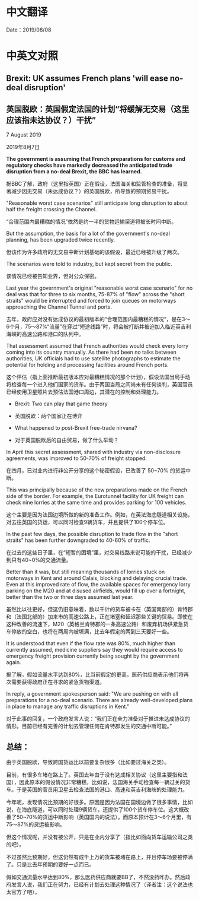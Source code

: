 # 中文翻译

Date：2019/08/08

# 中英文对照

## Brexit: UK assumes French plans 'will ease no-deal disruption'

## 英国脱欧：英国假定法国的计划“将缓解无交易（这里应该指未达协议？）干扰”

7 August 2019

2019年8月7日

<b>The government is assuming that French preparations for customs and regulatory checks have markedly decreased the anticipated trade disruption from a no-deal Brexit, the BBC has learned.</b>

据BBC了解，政府（这里指英国）正在假设，法国海关和监管检查的准备，将显著减少因无交易（未达成协议？）的英国脱欧，所导致的预期贸易干扰。

"Reasonable worst case scenarios" still anticipate long disruption to about half the freight crossing the Channel.

“合理范围内最糟糕的情况”依然是约一半的货物运输渠道将被长时间中断。

But the assumption, the basis for a lot of the government's no-deal planning, has been upgraded twice recently.

但该作为许多政府的无交易中断计划基础的该假设，最近已经被升级了两次。

The scenarios were told to industry, but kept secret from the public.

该情况已经被告知业界，但对公众保密。

Last year the government's original "reasonable worst case scenario" for no deal was that for three to six months, 75-87% of "flow" across the "short straits" would be interrupted and forced to join queues on motorways approaching the Channel Tunnel and ports.

去年，政府应对没有达成协议的最初版本的“合理范围内最糟糕的情况”，是在3～6个月，75～87%“流量”在穿过“短途线路”时，将会被打断并被迫加入临近英吉利海峡的高速公路和港口的队列中。

That assessment assumed that French authorities would check every lorry coming into its country manually. As there had been no talks between authorities, UK officials had to use satellite photographs to estimate the potential for holding and processing facilities around French ports.

这个评估（指上面推断最初版本应对最糟糕情况的那个计划），假设法国当局手动将检查每一个进入他们国家的货车。由于两国当局之间尚未有任何谈判，英国官员已经使用卫星照片去预估法国港口周边，其潜在的控制和处理能力。

* Brexit: Two can play that game theory

* 英国脱欧：两个国家正在博弈

* What happened to post-Brexit free-trade nirvana?

* 对于英国脱欧后的自由贸易，做了什么举动？

In April this secret assessment, shared with industry via non-disclosure agreements, was improved to 50-70% of freight stopped.

在四月，已对业内进行非公开分享的这个秘密假设，已改善了 50~70% 的货运中断。

This was principally because of the new preparations made on the French side of the border. For example, the Eurotunnel facility for UK freight can check nine lorries at the same time and provides parking for 100 vehicles.

这个主要是因为法国边境所做的新的准备工作。例如，在英法海底隧道相关设施，对去往英国的货运，可以同时检查9辆货车，并且提供了100个停车位。

In the past few days, the possible disruption to trade flow in the "short straits" has been further downgraded to 40-60% of traffic.

在过去的这些日子里，在“短暂的困境”里，对交易线路来说可能的干扰，已经减少到只有40~0%的交通流量。

Better than it was, but still meaning thousands of lorries stuck on motorways in Kent and around Calais, blocking and delaying crucial trade. Even at this improved rate of flow, the available spaces for emergency lorry parking on the M20 and at disused airfields, would fill up over a fortnight, better than the two or three days assumed last year.

虽然比以往更好，但这仍旧意味着，数以千计的货车被卡在（英国南部的）肯特郡和（法国北部的）加来市的高速公路上，正在堵塞和延迟那些关键的贸易。即使在这种改善的流速下，M20（英格兰肯特郡的一条高速公路）和废弃机场供紧急货车停放的空白，也将在两周内被填满，比去年假定的两到三天要好一些。

It is understood that even if the flow rate was 80%, much higher than currently assumed, medicine suppliers say they would require access to emergency freight provision currently being sought by the government again.

据了解，假如流量水平达到80%，比当前假定的更高，医药供应商表示他们将再次需要获得政府正在寻求的紧急货物渠道。

In reply, a government spokesperson said: "We are pushing on with all preparations for a no-deal scenario. There are already well-developed plans in place to manage any traffic disruptions in Kent."

对于此事的回复，一个政府发言人说：“我们正在全力准备对于推进未达成协议的情形。目前已经有完善的计划去管理任何在肯特郡发生的交通中断可能。”


## 总结：

由于英国脱欧，导致跨国货运比以前要复杂很多（比如要过海关之类）。

目前，有很多车堵在路上了。英国去年由于没有达成相关协议（这里主要指和法国），因此原本的假设情况非常糟糕，比如说，法国海关手动检查每一辆过关的货车。于是英国的官员用卫星去检查法国的港口、高速和英吉利海峡的处理能力。

今年呢，发现情况比预期的好很多。原因是因为法国在国境边做了很多事情，比如说，在海底隧道，可以同时处理9辆货车，还提供了100个货车停车位。这大概改善了50~70%的货运中断影响（英国国内的说法）。而原本预计在3～6个月里，有75～87%的货运被影响。

但这个情况呢，并没有被公开，只是在业内分享了（指比如面向货车运输公司之类的吧）。

不过虽然比预期好，但这仍然有成千上万的货车被堵在路上，并且停车场要被停满了。只是比去年预期的要好一点而已。

假如交通流量水平达到80%，那么医药供应商就要BB了，不然没药咋办。然后政府发言人说，我们正在努力，已经有计划去处理这种情况了（译者注：这个说法也太官方了吧）。